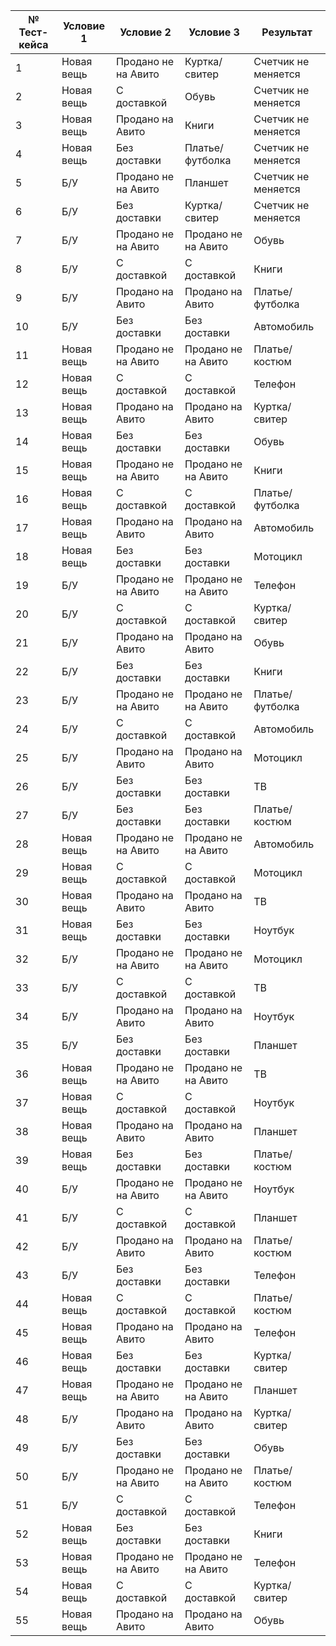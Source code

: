 |№ Тест-кейса |Условие 1|Условие 2|Условие 3| Результат|
|-------------|---------|---------|---------|----------|
|1|Новая вещь|Продано не на Авито|Куртка/свитер|Счетчик не меняется|
|2|Новая вещь|С доставкой|Обувь|Счетчик не меняется|
|3|Новая вещь|Продано на Авито|Книги|Счетчик не меняется|
|4|Новая вещь|Без доставки|Платье/футболка|Счетчик не меняется|
|5|Б/У|Продано не на Авито|Планшет|Счетчик не меняется|
|6|Б/У|Без доставки|Куртка/свитер|Счетчик не меняется|
|7|Б/У|Продано не на Авито|Продано не на Авито|Обувь|Счетчик не меняется|
|8|Б/У|С доставкой|С доставкой|Книги|Счетчик меняется|
|9|Б/У|Продано на Авито|Продано на Авито|Платье/футболка|Счетчик меняется|
|10|Б/У|Без доставки|Без доставки|Автомобиль|Счетчик не меняется|
|11|Новая вещь|Продано не на Авито|Продано не на Авито|Платье/костюм|Счетчик не меняется|
|12|Новая вещь|С доставкой|С доставкой|Телефон|Счетчик не меняется|
|13|Новая вещь|Продано на Авито|Продано на Авито|Куртка/свитер|Счетчик не меняется|
|14|Новая вещь|Без доставки|Без доставки|Обувь|Счетчик не меняется|
|15|Новая вещь|Продано не на Авито|Продано не на Авито|Книги|Счетчик не меняется|
|16|Новая вещь|С доставкой|С доставкой|Платье/футболка|Счетчик не меняется|
|17|Новая вещь|Продано на Авито|Продано на Авито|Автомобиль|Счетчик не меняется|
|18|Новая вещь|Без доставки|Без доставки|Мотоцикл|Счетчик не меняется|
|19|Б/У|Продано не на Авито|Продано не на Авито|Телефон|Счетчик не меняется|
|20|Б/У|С доставкой|С доставкой|Куртка/свитер|Счетчик меняется|
|21|Б/У|Продано на Авито|Продано на Авито|Обувь|Счетчик меняется|
|22|Б/У|Без доставки|Без доставки|Книги|Счетчик не меняется|
|23|Б/У|Продано не на Авито|Продано не на Авито|Платье/футболка|Счетчик не меняется|
|24|Б/У|С доставкой|С доставкой|Автомобиль|Счетчик меняется|
|25|Б/У|Продано на Авито|Продано на Авито|Мотоцикл|Счетчик меняется|
|26|Б/У|Без доставки|Без доставки|ТВ|Счетчик не меняется|
|27|Б/У|Без доставки|Без доставки|Платье/костюм|Счетчик не меняется|
|28|Новая вещь|Продано не на Авито|Продано не на Авито|Автомобиль|Счетчик не меняется|
|29|Новая вещь|С доставкой|С доставкой|Мотоцикл|Счетчик не меняется|
|30|Новая вещь|Продано на Авито|Продано на Авито|ТВ|Счетчик не меняется|
|31|Новая вещь|Без доставки|Без доставки|Ноутбук|Счетчик не меняется|
|32|Б/У|Продано не на Авито|Продано не на Авито|Мотоцикл|Счетчик не меняется|
|33|Б/У|С доставкой|С доставкой|ТВ|Счетчик меняется|
|34|Б/У|Продано на Авито|Продано на Авито|Ноутбук|Счетчик меняется|
|35|Б/У|Без доставки|Без доставки|Планшет|Счетчик не меняется|
|36|Новая вещь|Продано не на Авито|Продано не на Авито|ТВ|Счетчик не меняется|
|37|Новая вещь|С доставкой|С доставкой|Ноутбук|Счетчик не меняется|
|38|Новая вещь|Продано на Авито|Продано на Авито|Планшет|Счетчик не меняется|
|39|Новая вещь|Без доставки|Без доставки|Платье/костюм|Счетчик не меняется|
|40|Б/У|Продано не на Авито|Продано не на Авито|Ноутбук|Счетчик не меняется|
|41|Б/У|С доставкой|С доставкой|Планшет|Счетчик меняется|
|42|Б/У|Продано на Авито|Продано на Авито|Платье/костюм|Счетчик меняется|
|43|Б/У|Без доставки|Без доставки|Телефон|Счетчик не меняется|
|44|Новая вещь|С доставкой|С доставкой|Платье/костюм|Счетчик не меняется|
|45|Новая вещь|Продано на Авито|Продано на Авито|Телефон|Счетчик не меняется|
|46|Новая вещь|Без доставки|Без доставки|Куртка/свитер|Счетчик не меняется|
|47|Новая вещь|Продано не на Авито|Продано не на Авито|Планшет|Счетчик не меняется|
|48|Б/У|Продано на Авито|Продано на Авито|Куртка/свитер|Счетчик меняется|
|49|Б/У|Без доставки|Без доставки|Обувь|Счетчик не меняется|
|50|Б/У|Продано не на Авито|Продано не на Авито|Платье/костюм|Счетчик не меняется|
|51|Б/У|С доставкой|С доставкой|Телефон|Счетчик меняется|
|52|Новая вещь|Без доставки|Без доставки|Книги|Счетчик не меняется|
|53|Новая вещь|Продано не на Авито|Продано не на Авито|Телефон|Счетчик не меняется|
|54|Новая вещь|С доставкой|С доставкой|Куртка/свитер|Счетчик не меняется|
|55|Новая вещь|Продано на Авито|Продано на Авито|Обувь|Счетчик не меняется|
